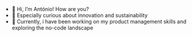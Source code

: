 - 👋 Hi, I’m António! How are you?
- 👀 Especially curious about innovation and sustainability
- 🌱 Currently, i have been working on my product management skills and exploring the no-code landscape
